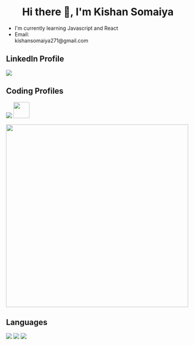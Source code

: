 <h1 align="center">Hi there 👋, I'm Kishan Somaiya</h1>
<div stye="display:flex;">
  
  <div>
  <ul>
    <li>I'm currently learning Javascript and React</li>
    <li>Email:<br />kishansomaiya271@gmail.com</li>
  </ul>

  <h2>LinkedIn Profile</h2>
  <a href="https://www.linkedin.com/in/kishan-somaiya-9825a3192/" ><img src="https://img.icons8.com/fluent/48/000000/linkedin.png" /></a>

  ## Coding Profiles
  <a href="https://auth.geeksforgeeks.org/user/kishansomaiya271/practice/" ><img margin="0 15px" src="https://img.icons8.com/color/48/000000/GeeksforGeeks.png" on /></a> <a href="https://www.codechef.com/users/kishansomaiya"><img margin="0 15px" width="44px" height="44px" src="https://i.pinimg.com/originals/c5/d9/fc/c5d9fc1e18bcf039f464c2ab6cfb3eb6.jpg" /></a>
  </div>

  <div>
    <img width="500px" src="https://media.tenor.com/images/b7939d73d32cb3ce5e48a80dd35dc599/tenor.gif" alt="" />
  </div>

</div>

## Languages
<img  margin="0 15px" src="https://img.icons8.com/color/48/000000/c-plus-plus-logo.png" /> <img  margin="0 15px" src="https://img.icons8.com/color/48/000000/javascript.png" /> <img  margin="0 15px" src="https://img.icons8.com/color/48/000000/python.png" />

##
